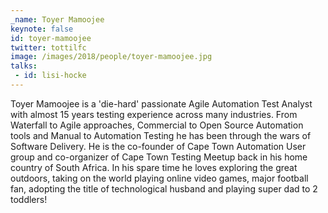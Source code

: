 ```yaml
---
_name: Toyer Mamoojee
keynote: false
id: toyer-mamoojee
twitter: tottilfc
image: /images/2018/people/toyer-mamoojee.jpg
talks:
 - id: lisi-hocke
---
```


Toyer Mamoojee is a 'die-hard' passionate Agile Automation Test Analyst with almost 15 years testing experience across many industries. From Waterfall to Agile approaches, Commercial to Open Source Automation tools and Manual to Automation Testing he has been through the wars of Software Delivery. He is the co-founder of Cape Town Automation User group and co-organizer of Cape Town Testing Meetup back in his home country of South Africa. In his spare time he loves exploring the great outdoors, taking on the world playing online video games, major football fan, adopting the title of technological husband and playing super dad to 2 toddlers!